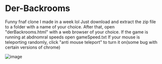 # Der-Backrooms
Funny fnaf clone I made in a week lol 
Just download and extract the zip file to a folder with a name of your choice. After that, open "derBackrooms.html" with a web browser of your choice.
If the game is running at abdnomral speeds open gameSpeed.txt
If your mouse is teleporting randomly, click "anti mouse teleport" to turn it on(some bug with certain versions of chrome)

![image](https://user-images.githubusercontent.com/94314052/181659055-6664458d-4cea-4d33-903c-167975358ad3.png)

